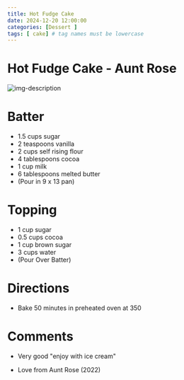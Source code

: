 ```yaml
---
title: Hot Fudge Cake
date: 2024-12-20 12:00:00
categories: [Dessert ] 
tags: [ cake] # tag names must be lowercase
---
```


# Hot Fudge Cake - Aunt Rose 

![img-description](https://pbs.twimg.com/media/GfRHytAXMAA7UC4?format=jpg&name=large)

# Batter
* 1.5 cups sugar
* 2 teaspoons vanilla
* 2 cups self rising flour
* 4 tablespoons cocoa
* 1 cup milk
* 6 tablespoons melted butter
* (Pour in 9 x 13 pan)

# Topping
* 1 cup sugar
* 0.5 cups cocoa
* 1 cup brown sugar
* 3 cups water
* (Pour Over Batter)

# Directions
* Bake 50 minutes in preheated oven at 350

# Comments
* Very good "enjoy with ice cream"

* Love from Aunt Rose (2022)